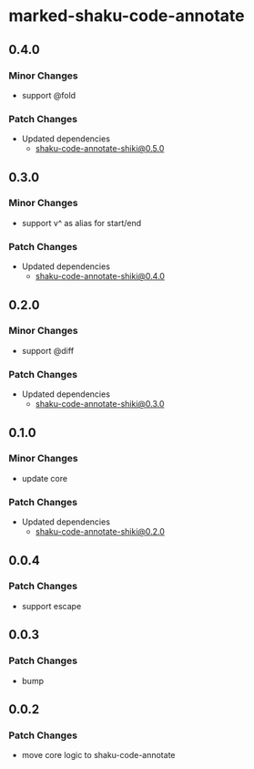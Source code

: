 # marked-shaku-code-annotate

## 0.4.0

### Minor Changes

- support @fold

### Patch Changes

- Updated dependencies
  - shaku-code-annotate-shiki@0.5.0

## 0.3.0

### Minor Changes

- support v^ as alias for start/end

### Patch Changes

- Updated dependencies
  - shaku-code-annotate-shiki@0.4.0

## 0.2.0

### Minor Changes

- support @diff

### Patch Changes

- Updated dependencies
  - shaku-code-annotate-shiki@0.3.0

## 0.1.0

### Minor Changes

- update core

### Patch Changes

- Updated dependencies
  - shaku-code-annotate-shiki@0.2.0

## 0.0.4

### Patch Changes

- support escape

## 0.0.3

### Patch Changes

- bump

## 0.0.2

### Patch Changes

- move core logic to shaku-code-annotate
